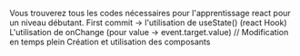 Vous trouverez tous les codes nécessaires pour l'apprentissage react pour un niveau débutant.
First commit -> l'utilisation de useState() (react Hook)
L'utilisation de onChange (pour value -> event.target.value) // Modification en temps plein
Création et utilisation des composants

